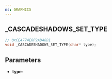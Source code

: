 ```yaml
---
ns: GRAPHICS
---
```

## _CASCADESHADOWS_SET_TYPE

```c
// 0xCE4774E0F9AD48D1
void _CASCADESHADOWS_SET_TYPE(char* type);
```

## Parameters
* **type**:
